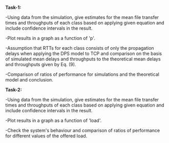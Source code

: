 **Task-1:**

-Using data from the simulation, give estimates for the mean file transfer times and throughputs of each class based on applying given equation and include confidence intervals in the result.

-Plot results in a graph as a function of 'p'.

-Assumption that RTTs for each class consists of only the propagation delays when applying the DPS model to TCP and comparison on the basis of simulated mean delays and throughputs to the theoretical mean delays and throughputs given by Eq. (9).

-Comparison of ratios of performance for simulations and the theoretical model and conclusion.

**Task-2:**

-Using data from the simulation, give estimates for the mean file transfer times and throughputs of each class based on applying given equation and include confidence intervals in the result.

-Plot results in a graph as a function of 'load'.

-Check the system's behaviour and comparison of ratios of performance for different values of the offered load.

